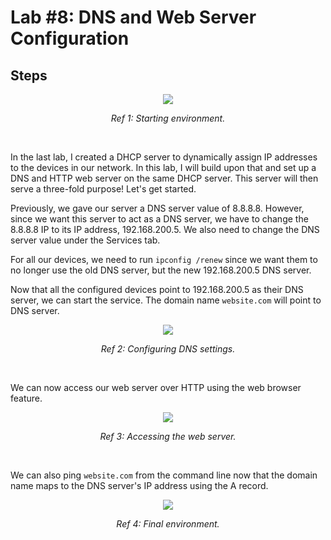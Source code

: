 # Lab #8: DNS and Web Server Configuration
## Steps
<p align="center"><img src="https://i.imgur.com/QfFQzY3.png"></p>
<p align="center"><i>Ref 1: Starting environment.</i></p>
<br>

In the last lab, I created a DHCP server to dynamically assign IP addresses to the devices in our network. In this lab, I will build upon that and set up a DNS and HTTP web server on the same DHCP server. This server will
then serve a three-fold purpose! Let's get started.

Previously, we gave our server a DNS server value of 8.8.8.8. However, since we want this server to act as a DNS server, we have to change the 8.8.8.8 IP to its IP address, 192.168.200.5. 
We also need to change the DNS server value under the Services tab.

For all our devices, we need to run  `ipconfig /renew` since we want them to no longer use the old DNS server, but the new 192.168.200.5 DNS server.

Now that all the configured devices point to 192.168.200.5 as their DNS server, we can start the service. The domain name `website.com` will point to DNS server.

<p align="center"><img src="https://i.imgur.com/7Yd1PHN.png"></p>
<p align="center"><i>Ref 2: Configuring DNS settings.</i></p>
<br>

We can now access our web server over HTTP using the web browser feature.

<p align="center"><img src="https://i.imgur.com/F9EG7Tk.png"></p>
<p align="center"><i>Ref 3: Accessing the web server.</i></p>
<br>

We can also ping `website.com` from the command line now that the domain name maps to the DNS server's IP address using the A record.

<p align="center"><img src="https://i.imgur.com/qQ5iQ6t.png"></p>
<p align="center"><i>Ref 4: Final environment.</i></p>
<br>
